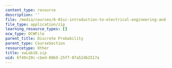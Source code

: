 ```yaml
---
content_type: resource
description: ''
file: /media/courses/6-01sc-introduction-to-electrical-engineering-and-computer-science-i-spring-2011/6f49c20ccbed80b925f707a52db2517a_swLab10.zip
file_type: application/zip
learning_resource_types: []
ocw_type: OCWFile
parent_title: Discrete Probability
parent_type: CourseSection
resourcetype: Other
title: swLab10.zip
uid: 6f49c20c-cbed-80b9-25f7-07a52db2517a
---
```

